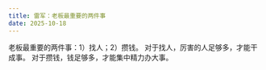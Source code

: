 ```yaml
---
title: 雷军：老板最重要的两件事
date: 2025-10-18
---
```

老板最重要的两件事：1）找人；2）攒钱。
对于找人，厉害的人足够多，才能干成事。
对于攒钱，钱足够多，才能集中精力办大事。